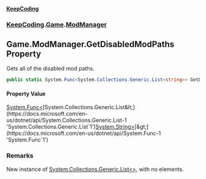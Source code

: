 #### [KeepCoding](index.md 'index')
### [KeepCoding](KeepCoding.md 'KeepCoding').[Game](Game.md 'KeepCoding.Game').[ModManager](Game_ModManager.md 'KeepCoding.Game.ModManager')
## Game.ModManager.GetDisabledModPaths Property
Gets all of the disabled mod paths.  
```csharp
public static System.Func<System.Collections.Generic.List<string>> GetDisabledModPaths { get; }
```
#### Property Value
[System.Func&lt;](https://docs.microsoft.com/en-us/dotnet/api/System.Func-1 'System.Func`1')[System.Collections.Generic.List&lt;](https://docs.microsoft.com/en-us/dotnet/api/System.Collections.Generic.List-1 'System.Collections.Generic.List`1')[System.String](https://docs.microsoft.com/en-us/dotnet/api/System.String 'System.String')[&gt;](https://docs.microsoft.com/en-us/dotnet/api/System.Collections.Generic.List-1 'System.Collections.Generic.List`1')[&gt;](https://docs.microsoft.com/en-us/dotnet/api/System.Func-1 'System.Func`1')
### Remarks
New instance of [System.Collections.Generic.List&lt;&gt;](https://docs.microsoft.com/en-us/dotnet/api/System.Collections.Generic.List-1 'System.Collections.Generic.List`1'), with no elements.  
